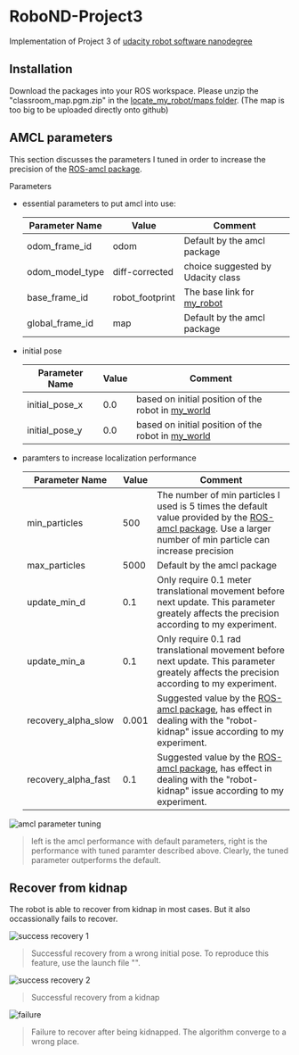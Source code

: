 # RoboND-Project3
Implementation of Project 3 of [udacity robot software nanodegree](https://blog.udacity.com/2019/01/learn-robotics-engineering-program.html)

## Installation

Download the packages into your ROS workspace. Please unzip the "classroom_map.pgm.zip" in the [locate_my_robot/maps folder](https://github.com/CenturyLiu/RoboND-Project3/tree/master/locate_my_robot/maps). (The map is too big to be uploaded directly onto github)

## AMCL parameters

This section discusses the parameters I tuned in order to increase the precision of the [ROS-amcl package](http://wiki.ros.org/amcl).

Parameters

- essential parameters to put amcl into use:
    
    |Parameter Name|Value|Comment|
    |---|---|---|
    |odom_frame_id|odom|Default by the amcl package|
    |odom_model_type|diff-corrected|choice suggested by Udacity class|
    |base_frame_id|robot_footprint|The base link for [my_robot](https://github.com/CenturyLiu/RoboND-Project3/blob/master/my_robot/urdf/my_robot.xacro)|
    |global_frame_id|map|Default by the amcl package|
    
- initial pose

    |Parameter Name|Value|Comment|
    |---|---|---|
    |initial_pose_x|0.0|based on initial position of the robot in [my_world](https://github.com/CenturyLiu/RoboND-Project3/blob/master/my_robot/launch/world.launch)|
    |initial_pose_y|0.0|based on initial position of the robot in [my_world](https://github.com/CenturyLiu/RoboND-Project3/blob/master/my_robot/launch/world.launch)|
    
- paramters to increase localization performance

    |Parameter Name|Value|Comment|
    |---|---|---|
    |min_particles|500|The number of min particles I used is 5 times the default value provided by the [ROS-amcl package](http://wiki.ros.org/amcl). Use a larger number of min particle can increase precision|
    |max_particles|5000|Default by the amcl package|
    |update_min_d|0.1|Only require 0.1 meter translational movement before next update. This parameter greately affects the precision according to my experiment.|
    |update_min_a|0.1|Only require 0.1 rad translational movement before next update. This parameter greately affects the precision according to my experiment.|
    |recovery_alpha_slow|0.001|Suggested value by the [ROS-amcl package](http://wiki.ros.org/amcl), has effect in dealing with the "robot-kidnap" issue according to my experiment.|
    |recovery_alpha_fast|0.1|Suggested value by the [ROS-amcl package](http://wiki.ros.org/amcl), has effect in dealing with the "robot-kidnap" issue according to my experiment.|
    
![amcl parameter tuning](https://github.com/CenturyLiu/RoboND-Project3/blob/master/amcl_parameter_demo.gif)

> left is the amcl performance with default parameters, right is the performance with tuned paramter described above. Clearly, the tuned parameter outperforms the default.

## Recover from kidnap

The robot is able to recover from kidnap in most cases. But it also occassionally fails to recover. 

![success recovery 1](https://github.com/CenturyLiu/RoboND-Project3/blob/master/successful_recovery_1.gif)
> Successful recovery from a wrong initial pose. To reproduce this feature, use the launch file "".

![success recovery 2](https://github.com/CenturyLiu/RoboND-Project3/blob/master/successful_recovery_2.gif)
> Successful recovery from a kidnap

![failure](https://github.com/CenturyLiu/RoboND-Project3/blob/master/successful_recovery_2.gif)
> Failure to recover after being kidnapped. The algorithm converge to a wrong place.
